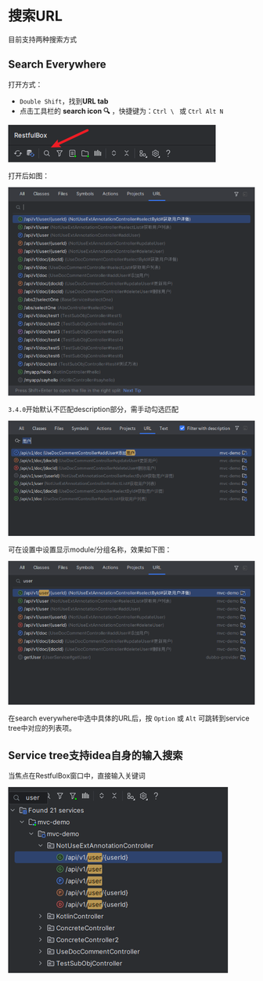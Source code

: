 # 搜索URL

目前支持两种搜索方式

## Search Everywhere
打开方式：

- `Double Shift`，找到**URL tab**
- 点击工具栏的 **search icon 🔍** ，快捷键为：`Ctrl \ ` 或 `Ctrl Alt N`

![](images/428773619241804.png)

打开后如图：

![](images/99883919259684.png)

`3.4.0`开始默认不匹配description部分，需手动勾选匹配

![](images/1715007558692.png)

可在设置中设置显示module/分组名称，效果如下图：

![](images/302504119254790.png)

在search everywhere中选中具体的URL后，按 `Option` 或 `Alt` 可跳转到service tree中对应的列表项。

## Service tree支持idea自身的输入搜索

当焦点在RestfulBox窗口中，直接输入关键词

![](images/320624219236031.png)
